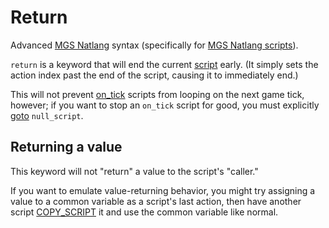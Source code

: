# Return

Advanced [MGS Natlang](../../mgs/mgs_natlang) syntax (specifically for [MGS Natlang scripts](../../mgs/scripts_mgs)).

`return` is a keyword that will end the current [script](../../scripts) early. (It simply sets the action index past the end of the script, causing it to immediately end.)

This will not prevent [on_tick](../../scripts/on_tick) scripts from looping on the next game tick, however; if you want to stop an `on_tick` script for good, you must explicitly [goto](../../RUN_SCRIPT) `null_script`.

## Returning a value

This keyword will not "return" a value to the script's "caller."

If you want to emulate value-returning behavior, you might try assigning a value to a common variable as a script's last action, then have another script [COPY_SCRIPT](../../actions/COPY_SCRIPT) it and use the common variable like normal.
